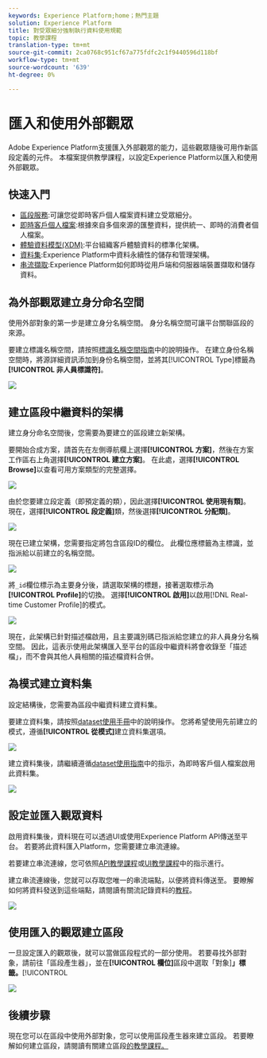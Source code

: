 ```yaml
---
keywords: Experience Platform;home；熱門主題
solution: Experience Platform
title: 對受眾細分強制執行資料使用規範
topic: 教學課程
translation-type: tm+mt
source-git-commit: 2ca0768c951cf67a775fdfc2c1f9440596d118bf
workflow-type: tm+mt
source-wordcount: '639'
ht-degree: 0%

---
```



# 匯入和使用外部觀眾

Adobe Experience Platform支援匯入外部觀眾的能力，這些觀眾隨後可用作新區段定義的元件。 本檔案提供教學課程，以設定Experience Platform以匯入和使用外部觀眾。

## 快速入門

- [區段服務](../home.md):可讓您從即時客戶個人檔案資料建立受眾細分。
- [即時客戶個人檔案](../../profile/home.md):根據來自多個來源的匯整資料，提供統一、即時的消費者個人檔案。
- [體驗資料模型(XDM)](../../xdm/home.md):平台組織客戶體驗資料的標準化架構。
- [資料集](../../catalog/datasets/overview.md):Experience Platform中資料永續性的儲存和管理架構。
- [串流擷取](../../ingestion/streaming-ingestion/overview.md):Experience Platform如何即時從用戶端和伺服器端裝置擷取和儲存資料。

## 為外部觀眾建立身分命名空間

使用外部對象的第一步是建立身分名稱空間。 身分名稱空間可讓平台關聯區段的來源。

要建立標識名稱空間，請按照[標識名稱空間指南](../../identity-service/namespaces.md#manage-namespaces)中的說明操作。 在建立身份名稱空間時，將源詳細資訊添加到身份名稱空間，並將其[!UICONTROL Type]標籤為&#x200B;**[!UICONTROL 非人員標識符]**。

![](../images/tutorials/external-audiences/identity-namespace-info.png)

## 建立區段中繼資料的架構

建立身分命名空間後，您需要為要建立的區段建立新架構。

要開始合成方案，請首先在左側導航欄上選擇&#x200B;**[!UICONTROL 方案]**，然後在方案工作區右上角選擇&#x200B;**[!UICONTROL 建立方案]**。 在此處，選擇&#x200B;**[!UICONTROL Browse]**&#x200B;以查看可用方案類型的完整選擇。

![](../images/tutorials/external-audiences/create-schema-browse.png)

由於您要建立段定義（即預定義的類），因此選擇&#x200B;**[!UICONTROL 使用現有類]**。 現在，選擇&#x200B;**[!UICONTROL 段定義]**&#x200B;類，然後選擇&#x200B;**[!UICONTROL 分配類]**。

![](../images/tutorials/external-audiences/assign-class.png)

現在已建立架構，您需要指定將包含區段ID的欄位。 此欄位應標籤為主標識，並指派給以前建立的名稱空間。

![](../images/tutorials/external-audiences/mark-primary-identifier.png)

將`_id`欄位標示為主要身分後，請選取架構的標題，接著選取標示為&#x200B;**[!UICONTROL Profile]**&#x200B;的切換。 選擇&#x200B;**[!UICONTROL 啟用]**&#x200B;以啟用[!DNL Real-time Customer Profile]的模式。

![](../images/tutorials/external-audiences/schema-profile.png)

現在，此架構已針對描述檔啟用，且主要識別碼已指派給您建立的非人員身分名稱空間。 因此，這表示使用此架構匯入至平台的區段中繼資料將會收錄至「描述檔」，而不會與其他人員相關的描述檔資料合併。

## 為模式建立資料集

設定結構後，您需要為區段中繼資料建立資料集。

要建立資料集，請按照[dataset使用手冊](../../catalog/datasets/user-guide.md#create)中的說明操作。 您將希望使用先前建立的模式，遵循&#x200B;**[!UICONTROL 從模式]**&#x200B;建立資料集選項。

![](../images/tutorials/external-audiences/select-schema.png)

建立資料集後，請繼續遵循[dataset使用指南](../../catalog/datasets/user-guide.md#enable-profile)中的指示，為即時客戶個人檔案啟用此資料集。

![](../images/tutorials/external-audiences/dataset-profile.png)

## 設定並匯入觀眾資料

啟用資料集後，資料現在可以透過UI或使用Experience Platform API傳送至平台。 若要將此資料匯入Platform，您需要建立串流連線。

若要建立串流連線，您可依照[API教學課程](../../sources/tutorials/api/create/streaming/http.md)或[UI教學課程](../../sources/tutorials/ui/create/streaming/http.md)中的指示進行。

建立串流連線後，您就可以存取您唯一的串流端點，以便將資料傳送至。 要瞭解如何將資料發送到這些端點，請閱讀有關流記錄資料的[教程](../../ingestion/tutorials/streaming-record-data.md#ingest-data)。

![](../images/tutorials/external-audiences/get-streaming-endpoint.png)

## 使用匯入的觀眾建立區段

一旦設定匯入的觀眾後，就可以當做區段程式的一部分使用。 若要尋找外部對象，請前往「區段產生器」，並在&#x200B;**[!UICONTROL 欄位]**&#x200B;區段中選取「對象&#x200B;]**」標籤。**[!UICONTROL 

![](../images/tutorials/external-audiences/external-audiences.png)

## 後續步驟

現在您可以在區段中使用外部對象，您可以使用區段產生器來建立區段。 若要瞭解如何建立區段，請閱讀有關建立區段[的教學課程。](./create-a-segment.md)